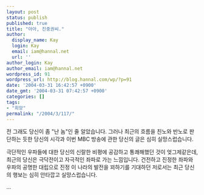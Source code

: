 ```yaml
---
layout: post
status: publish
published: true
title: "아아, 진중권씨."
author:
  display_name: Kay
  login: Kay
  email: iam@hannal.net
  url: ''
author_login: Kay
author_email: iam@hannal.net
wordpress_id: 91
wordpress_url: http://blog.hannal.com/wp/?p=91
date: '2004-03-31 16:42:57 +0900'
date_gmt: '2004-03-31 07:42:57 +0900'
categories: []
tags:
- "희망"
permalink: "/2004/3/117/"
---
```

<p>전 그래도 당신이 좀 "난 놈"인 줄 알았습니다. 그러나 최근의 흐름을 친노와 반노로 판단하는 듯한 당신의 시각과 이번 MBC 방송에 관한 당신의 글은 심히 실망스럽습니다.</p>
<p>극단적인 우파들에 대한 당신의 신랄한 비평에 공감하고 통쾌해했던 것이 엊그제같은데, 최근의 당신은 극닥전이고 자극적인 좌파로 가는 느낌입니다. 건전하고 진정한 좌파와 우파의 공명한 대립으로 진정 이 나라의 발전을 꾀하기를 기대하던 저로서는 최근 당신의 행보는 심히 안타깝고 실망스럽습니다.</p>
<p>...</p>
